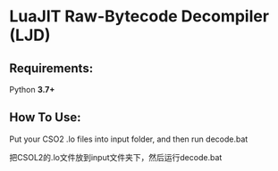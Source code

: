 LuaJIT Raw-Bytecode Decompiler (LJD)
===


Requirements:
---

Python __3.7+__


How To Use:
---

Put your CSO2 .lo files into input folder, and then run decode.bat

把CSOL2的.lo文件放到input文件夹下，然后运行decode.bat